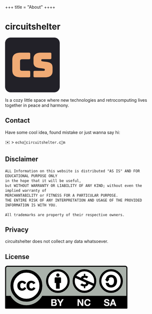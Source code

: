 +++
title = "About"
++++

# circuitshelter
![logo](/apple-touch-icon.png)

Is a cozy little space where new technologies and retrocomputing lives together in peace and harmony.

## Contact
Have some cool idea, found mistake or just wanna say hi:

✉️ > ```echo🍥circuitshelter.c🍩m```

## Disclaimer
```
ALL Information on this website is distributed "AS IS" AND FOR EDUCATIONAL PURPOSE ONLY
in the hope that it will be useful,
but WITHOUT WARRANTY OR LIABILITY OF ANY KIND; without even the implied warranty of
MERCHANTABILITY or FITNESS FOR A PARTICULAR PURPOSE.
THE ENTIRE RISK OF ANY INTERPRETATION AND USAGE OF THE PROVIDED INFORMATION IS WITH YOU.

All trademarks are property of their respective owners.
```
## Privacy
circuitshelter does not collect any data whatsoever.

## License
[![Work on this site is licensed under a Creative Commons Attribution-NonCommercial-ShareAlike 4.0 International License](/img/cc-by-nc-sa.png)](https://creativecommons.org/licenses/by-nc-sa/4.0/)